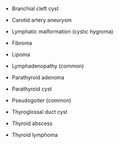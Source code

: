 - Branchial cleft cyst

- Carotid artery aneurysm

- Lymphatic malformation (cystic hygroma)

- Fibroma

- Lipoma

- Lymphadenopathy (common)

- Parathyroid adenoma

- Parathyroid cyst

- Pseudogoiter (common)

- Thyroglossal duct cyst

- Thyroid abscess

- Thyroid lymphoma